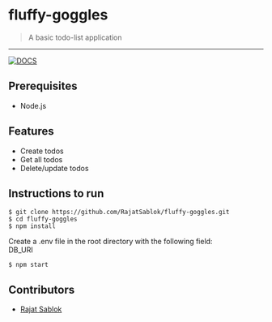 # fluffy-goggles

> <Subtitle>
> A basic todo-list application

---

[![DOCS](https://img.shields.io/badge/Documentation-see%20docs-green?style=flat-square&logo=appveyor)](https://documenter.getpostman.com/view/12321331/TVCfVTNm)

## Prerequisites

- Node.js

## Features

- Create todos
- Get all todos
- Delete/update todos

## Instructions to run

```
$ git clone https://github.com/RajatSablok/fluffy-goggles.git
$ cd fluffy-goggles
$ npm install
```

Create a .env file in the root directory with the following field:\
DB_URI

```
$ npm start
```

## Contributors

- <a href="https://github.com/RajatSablok">Rajat Sablok</a>

